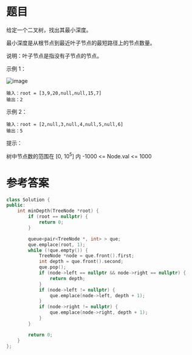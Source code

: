 # 题目
给定一个二叉树，找出其最小深度。

最小深度是从根节点到最近叶子节点的最短路径上的节点数量。

说明：叶子节点是指没有子节点的节点。

示例 1：

![image](https://user-images.githubusercontent.com/59190045/125150739-ca372680-e174-11eb-99ec-17572ce6c803.png)

    输入：root = [3,9,20,null,null,15,7]
    输出：2
示例 2：

    输入：root = [2,null,3,null,4,null,5,null,6]
    输出：5

提示：

树中节点数的范围在 [0, 10<sup>5</sup>] 内
-1000 <= Node.val <= 1000

# 参考答案
```c++
class Solution {
public:
    int minDepth(TreeNode *root) {
        if (root == nullptr) {
            return 0;
        }

        queue<pair<TreeNode *, int> > que;
        que.emplace(root, 1);
        while (!que.empty()) {
            TreeNode *node = que.front().first;
            int depth = que.front().second;
            que.pop();
            if (node->left == nullptr && node->right == nullptr) {
                return depth;
            }
            if (node->left != nullptr) {
                que.emplace(node->left, depth + 1);
            }
            if (node->right != nullptr) {
                que.emplace(node->right, depth + 1);
            }
        }

        return 0;
    }
};
